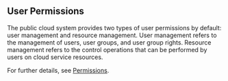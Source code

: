 ## User Permissions

The public cloud system provides two types of user permissions by default: user
management and resource management. User management refers to the management of
users, user groups, and user group rights. Resource management refers to the
control operations that can be performed by users on cloud service resources.

For further details, see
<a href="https://docs.otc.t-systems.com/en-us/permissions/index.html">Permissions</a>.
